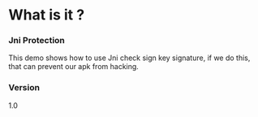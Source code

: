 # What is it ? 

### Jni Protection 
This demo shows how to use Jni check sign key signature, if we do this, that can prevent our apk from hacking. 





### Version
1.0 

